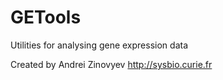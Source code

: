 # GETools
Utilities for analysing gene expression data

Created by Andrei Zinovyev http://sysbio.curie.fr 
